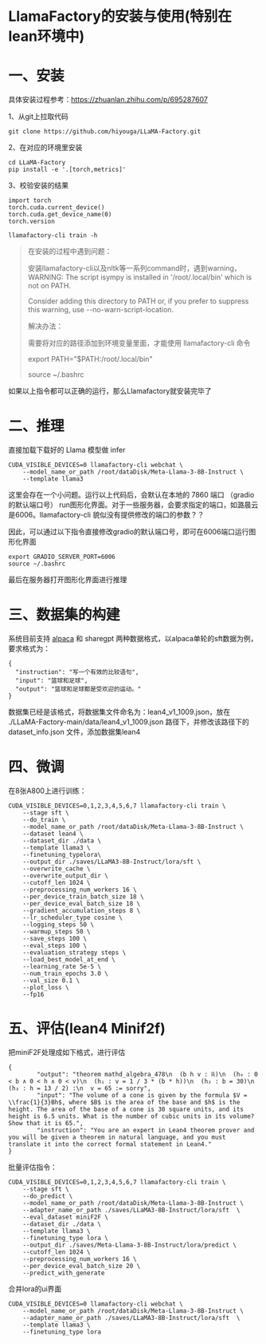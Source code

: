 # LlamaFactory的安装与使用(特别在lean环境中)

# 一、安装

具体安装过程参考：https://zhuanlan.zhihu.com/p/695287607

1、从git上拉取代码

```
git clone https://github.com/hiyouga/LLaMA-Factory.git

```

2、在对应的环境里安装

```
cd LLaMA-Factory
pip install -e '.[torch,metrics]'

```

3、校验安装的结果

```
import torch
torch.cuda.current_device()
torch.cuda.get_device_name(0)
torch.version

```

```
llamafactory-cli train -h

```

> 在安装的过程中遇到问题：
> 
> 
> 安装llamafactory-cli以及nltk等一系列command时，遇到warning，WARNING: The script isympy is installed in '/root/.local/bin' which is not on PATH.
> 
> Consider adding this directory to PATH or, if you prefer to suppress this warning, use --no-warn-script-location.
> 
> 解决办法：
> 
> 需要将对应的路径添加到环境变量里面，才能使用 llamafactory-cli 命令
> 
> export PATH="$PATH:/root/.local/bin"
> 
> source ~/.bashrc
> 

如果以上指令都可以正确的运行，那么Llamafactory就安装完毕了

# 二、推理

直接加载下载好的 Llama 模型做 infer

```
CUDA_VISIBLE_DEVICES=0 llamafactory-cli webchat \
    --model_name_or_path /root/dataDisk/Meta-Llama-3-8B-Instruct \
    --template llama3

```

这里会存在一个小问题。运行以上代码后，会默认在本地的 7860 端口 （gradio的默认端口号） run图形化界面。对于一些服务器，会要求指定的端口，如潞晨云是6006。llamafactory-cli 貌似没有提供修改的端口的参数？？

因此，可以通过以下指令直接修改gradio的默认端口号，即可在6006端口运行图形化界面

```
export GRADIO_SERVER_PORT=6006
source ~/.bashrc

```

最后在服务器打开图形化界面进行推理

# 三、数据集的构建

系统目前支持 [alpaca](https://zhida.zhihu.com/search?content_id=242638741&content_type=Article&match_order=1&q=alpaca&zhida_source=entity) 和 sharegpt 两种数据格式，以alpaca单轮的sft数据为例，要求格式为：

```
{
  "instruction": "写一个有效的比较语句",
  "input": "篮球和足球",
  "output": "篮球和足球都是受欢迎的运动。"
}

```

数据集已经是该格式，将数据集文件命名为：lean4_v1_1009.json，放在 ./LLaMA-Factory-main/data/lean4_v1_1009.json 路径下，并修改该路径下的 dataset_info.json 文件，添加数据集lean4

# 四、微调

在8张A800上进行训练：

```
CUDA_VISIBLE_DEVICES=0,1,2,3,4,5,6,7 llamafactory-cli train \
    --stage sft \
    --do_train \
    --model_name_or_path /root/dataDisk/Meta-Llama-3-8B-Instruct \
    --dataset lean4 \
    --dataset_dir ./data \
    --template llama3 \
    --finetuning_typelora\
    --output_dir ./saves/LLaMA3-8B-Instruct/lora/sft \
    --overwrite_cache \
    --overwrite_output_dir \
    --cutoff_len 1024 \
    --preprocessing_num_workers 16 \
    --per_device_train_batch_size 18 \
    --per_device_eval_batch_size 18 \
    --gradient_accumulation_steps 8 \
    --lr_scheduler_type cosine \
    --logging_steps 50 \
    --warmup_steps 50 \
    --save_steps 100 \
    --eval_steps 100 \
    --evaluation_strategy steps \
    --load_best_model_at_end \
    --learning_rate 5e-5 \
    --num_train_epochs 3.0 \
    --val_size 0.1 \
    --plot_loss \
    --fp16

```

# 五、评估(lean4 Minif2f)

把miniF2F处理成如下格式，进行评估

```
{
        "output": "theorem mathd_algebra_478\n  (b h v : ℝ)\n  (h₀ : 0 < b ∧ 0 < h ∧ 0 < v)\n  (h₁ : v = 1 / 3 * (b * h))\n  (h₂ : b = 30)\n  (h₃ : h = 13 / 2) :\n  v = 65 := sorry",
        "input": "The volume of a cone is given by the formula $V = \\frac{1}{3}Bh$, where $B$ is the area of the base and $h$ is the height. The area of the base of a cone is 30 square units, and its height is 6.5 units. What is the number of cubic units in its volume? Show that it is 65.",
        "instruction": "You are an expert in Lean4 theorem prover and you will be given a theorem in natural language, and you must translate it into the correct formal statement in Lean4."
}

```

批量评估指令：

```
CUDA_VISIBLE_DEVICES=0,1,2,3,4,5,6,7 llamafactory-cli train \
    --stage sft \
    --do_predict \
    --model_name_or_path /root/dataDisk/Meta-Llama-3-8B-Instruct \
    --adapter_name_or_path ./saves/LLaMA3-8B-Instruct/lora/sft  \
    --eval_dataset miniF2F \
    --dataset_dir ./data \
    --template llama3 \
    --finetuning_type lora \
    --output_dir ./saves/Meta-Llama-3-8B-Instruct/lora/predict \
    --cutoff_len 1024 \
    --preprocessing_num_workers 16 \
    --per_device_eval_batch_size 20 \
    --predict_with_generate

```

合并lora的ui界面

```
CUDA_VISIBLE_DEVICES=0 llamafactory-cli webchat \
    --model_name_or_path /root/dataDisk/Meta-Llama-3-8B-Instruct \
    --adapter_name_or_path ./saves/LLaMA3-8B-Instruct/lora/sft  \
    --template llama3 \
    --finetuning_type lora

```

<script src="https://giscus.app/client.js"
        data-repo="InuyashaYang/AIDIY"
        data-repo-id="R_kgDOM1VVTQ"
        data-category="Announcements"
        data-category-id="DIC_kwDOM1VVTc4Ckls_"
        data-mapping="pathname"
        data-strict="0"
        data-reactions-enabled="1"
        data-emit-metadata="0"
        data-input-position="bottom"
        data-theme="preferred_color_scheme"
        data-lang="zh-CN"
        crossorigin="anonymous"
        async>
</script>
